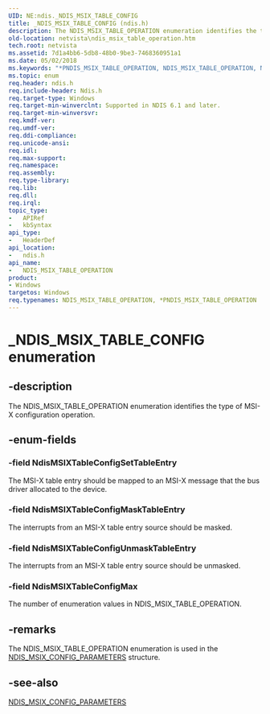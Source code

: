 ```yaml
---
UID: NE:ndis._NDIS_MSIX_TABLE_CONFIG
title: _NDIS_MSIX_TABLE_CONFIG (ndis.h)
description: The NDIS_MSIX_TABLE_OPERATION enumeration identifies the type of MSI-X configuration operation.
old-location: netvista\ndis_msix_table_operation.htm
tech.root: netvista
ms.assetid: 7d1a4bb6-5db8-48b0-9be3-7468360951a1
ms.date: 05/02/2018
ms.keywords: "*PNDIS_MSIX_TABLE_OPERATION, NDIS_MSIX_TABLE_OPERATION, NDIS_MSIX_TABLE_OPERATION enumeration [Network Drivers Starting with Windows Vista], NdisMSIXTableConfigMaskTableEntry, NdisMSIXTableConfigMax, NdisMSIXTableConfigSetTableEntry, NdisMSIXTableConfigUnmaskTableEntry, PNDIS_MSIX_TABLE_OPERATION, PNDIS_MSIX_TABLE_OPERATION enumeration pointer [Network Drivers Starting with Windows Vista], _NDIS_MSIX_TABLE_CONFIG, ndis/NDIS_MSIX_TABLE_OPERATION, ndis/NdisMSIXTableConfigMaskTableEntry, ndis/NdisMSIXTableConfigMax, ndis/NdisMSIXTableConfigSetTableEntry, ndis/NdisMSIXTableConfigUnmaskTableEntry, ndis/PNDIS_MSIX_TABLE_OPERATION, ndis_msix_ref_b315600c-7d23-4251-bcdb-560c46d5fa79.xml, netvista.ndis_msix_table_operation"
ms.topic: enum
req.header: ndis.h
req.include-header: Ndis.h
req.target-type: Windows
req.target-min-winverclnt: Supported in NDIS 6.1 and later.
req.target-min-winversvr: 
req.kmdf-ver: 
req.umdf-ver: 
req.ddi-compliance: 
req.unicode-ansi: 
req.idl: 
req.max-support: 
req.namespace: 
req.assembly: 
req.type-library: 
req.lib: 
req.dll: 
req.irql: 
topic_type:
-	APIRef
-	kbSyntax
api_type:
-	HeaderDef
api_location:
-	ndis.h
api_name:
-	NDIS_MSIX_TABLE_OPERATION
product:
- Windows
targetos: Windows
req.typenames: NDIS_MSIX_TABLE_OPERATION, *PNDIS_MSIX_TABLE_OPERATION
---
```


# _NDIS_MSIX_TABLE_CONFIG enumeration


## -description


The NDIS_MSIX_TABLE_OPERATION enumeration identifies the type of MSI-X configuration
  operation.


## -enum-fields




### -field NdisMSIXTableConfigSetTableEntry

The MSI-X table entry should be mapped to an MSI-X message that the bus driver allocated to the
     device.


### -field NdisMSIXTableConfigMaskTableEntry

The interrupts from an MSI-X table entry source should be masked.


### -field NdisMSIXTableConfigUnmaskTableEntry

The interrupts from an MSI-X table entry source should be unmasked.


### -field NdisMSIXTableConfigMax

The number of enumeration values in NDIS_MSIX_TABLE_OPERATION.


## -remarks



The NDIS_MSIX_TABLE_OPERATION enumeration is used in the 
    <a href="https://msdn.microsoft.com/52c3238f-4d3a-4241-95bf-630e57e8a6e1">
    NDIS_MSIX_CONFIG_PARAMETERS</a> structure.




## -see-also




<a href="https://msdn.microsoft.com/library/windows/hardware/ff566486">NDIS_MSIX_CONFIG_PARAMETERS</a>
 

 

